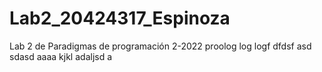 # Lab2_20424317_Espinoza
Lab 2 de Paradigmas de programación 2-2022
proolog
log
logf
dfdsf
asd
sdasd
aaaa
kjkl
adaljsd
a
